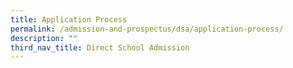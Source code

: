 ```yaml
---
title: Application Process
permalink: /admission-and-prospectus/dsa/application-process/
description: ""
third_nav_title: Direct School Admission
---
```


